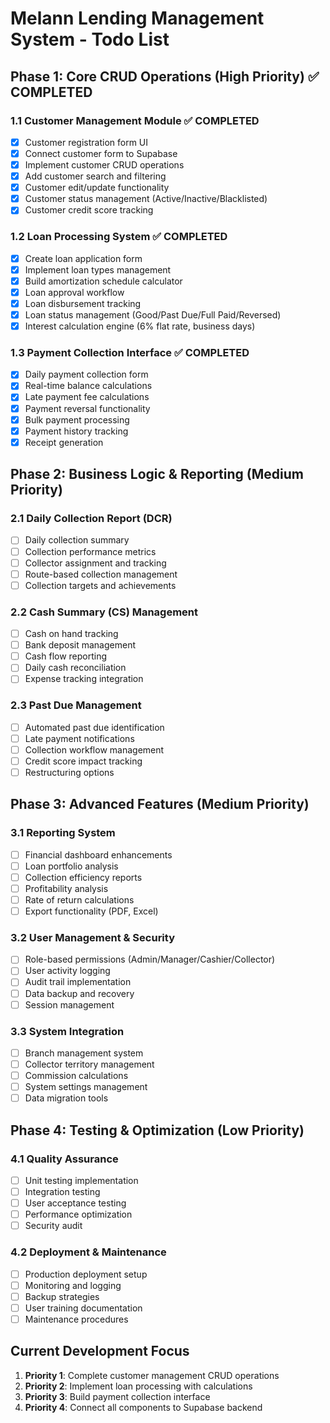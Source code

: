 # Melann Lending Management System - Todo List

## Phase 1: Core CRUD Operations (High Priority) ✅ COMPLETED

### 1.1 Customer Management Module ✅ COMPLETED
- [x] Customer registration form UI
- [x] Connect customer form to Supabase
- [x] Implement customer CRUD operations
- [x] Add customer search and filtering
- [x] Customer edit/update functionality
- [x] Customer status management (Active/Inactive/Blacklisted)
- [x] Customer credit score tracking

### 1.2 Loan Processing System ✅ COMPLETED
- [x] Create loan application form
- [x] Implement loan types management
- [x] Build amortization schedule calculator
- [x] Loan approval workflow
- [x] Loan disbursement tracking
- [x] Loan status management (Good/Past Due/Full Paid/Reversed)
- [x] Interest calculation engine (6% flat rate, business days)

### 1.3 Payment Collection Interface ✅ COMPLETED
- [x] Daily payment collection form
- [x] Real-time balance calculations
- [x] Late payment fee calculations
- [x] Payment reversal functionality
- [x] Bulk payment processing
- [x] Payment history tracking
- [x] Receipt generation

## Phase 2: Business Logic & Reporting (Medium Priority)

### 2.1 Daily Collection Report (DCR)
- [ ] Daily collection summary
- [ ] Collection performance metrics
- [ ] Collector assignment and tracking
- [ ] Route-based collection management
- [ ] Collection targets and achievements

### 2.2 Cash Summary (CS) Management
- [ ] Cash on hand tracking
- [ ] Bank deposit management
- [ ] Cash flow reporting
- [ ] Daily cash reconciliation
- [ ] Expense tracking integration

### 2.3 Past Due Management
- [ ] Automated past due identification
- [ ] Late payment notifications
- [ ] Collection workflow management
- [ ] Credit score impact tracking
- [ ] Restructuring options

## Phase 3: Advanced Features (Medium Priority)

### 3.1 Reporting System
- [ ] Financial dashboard enhancements
- [ ] Loan portfolio analysis
- [ ] Collection efficiency reports
- [ ] Profitability analysis
- [ ] Rate of return calculations
- [ ] Export functionality (PDF, Excel)

### 3.2 User Management & Security
- [ ] Role-based permissions (Admin/Manager/Cashier/Collector)
- [ ] User activity logging
- [ ] Audit trail implementation
- [ ] Data backup and recovery
- [ ] Session management

### 3.3 System Integration
- [ ] Branch management system
- [ ] Collector territory management
- [ ] Commission calculations
- [ ] System settings management
- [ ] Data migration tools

## Phase 4: Testing & Optimization (Low Priority)

### 4.1 Quality Assurance
- [ ] Unit testing implementation
- [ ] Integration testing
- [ ] User acceptance testing
- [ ] Performance optimization
- [ ] Security audit

### 4.2 Deployment & Maintenance
- [ ] Production deployment setup
- [ ] Monitoring and logging
- [ ] Backup strategies
- [ ] User training documentation
- [ ] Maintenance procedures

## Current Development Focus
1. **Priority 1**: Complete customer management CRUD operations
2. **Priority 2**: Implement loan processing with calculations
3. **Priority 3**: Build payment collection interface
4. **Priority 4**: Connect all components to Supabase backend